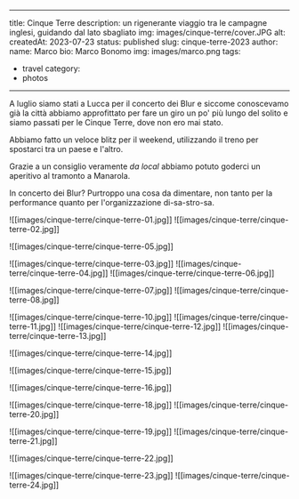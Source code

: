 
---
title: Cinque Terre
description: un rigenerante viaggio tra le campagne inglesi, guidando dal lato sbagliato
img: images/cinque-terre/cover.JPG
alt: 
createdAt: 2023-07-23
status: published
slug: cinque-terre-2023
author:
  name: Marco
  bio: Marco Bonomo
  img: images/marco.png
tags:
  - travel
category:
  - photos
---

A luglio siamo stati a Lucca per il concerto dei Blur e siccome conoscevamo già la città abbiamo approfittato per fare un giro un po' più lungo del solito e siamo passati per le Cinque Terre, dove non ero mai stato.

Abbiamo fatto un veloce blitz per il weekend, utilizzando il treno per spostarci tra un paese e l'altro.

Grazie a un consiglio veramente *da local* abbiamo potuto goderci un aperitivo al tramonto a Manarola.

In concerto dei Blur? Purtroppo una cosa da dimentare, non tanto per la performance quanto per l'organizzazione di-sa-stro-sa.

![[images/cinque-terre/cinque-terre-01.jpg]]
![[images/cinque-terre/cinque-terre-02.jpg]]

![[images/cinque-terre/cinque-terre-05.jpg]]

![[images/cinque-terre/cinque-terre-03.jpg]]
![[images/cinque-terre/cinque-terre-04.jpg]]
![[images/cinque-terre/cinque-terre-06.jpg]]

![[images/cinque-terre/cinque-terre-07.jpg]]
![[images/cinque-terre/cinque-terre-08.jpg]]


![[images/cinque-terre/cinque-terre-10.jpg]]
![[images/cinque-terre/cinque-terre-11.jpg]]
![[images/cinque-terre/cinque-terre-12.jpg]]
![[images/cinque-terre/cinque-terre-13.jpg]]

![[images/cinque-terre/cinque-terre-14.jpg]]

![[images/cinque-terre/cinque-terre-15.jpg]]
	
![[images/cinque-terre/cinque-terre-16.jpg]]

![[images/cinque-terre/cinque-terre-18.jpg]]
![[images/cinque-terre/cinque-terre-20.jpg]]

![[images/cinque-terre/cinque-terre-19.jpg]]
![[images/cinque-terre/cinque-terre-21.jpg]]

![[images/cinque-terre/cinque-terre-22.jpg]]

![[images/cinque-terre/cinque-terre-23.jpg]]
![[images/cinque-terre/cinque-terre-24.jpg]]

